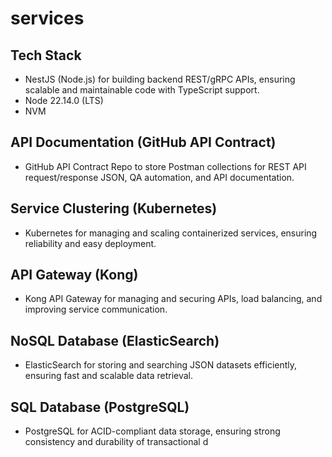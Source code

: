 # services

## Tech Stack
   - NestJS (Node.js) for building backend REST/gRPC APIs, ensuring scalable and maintainable code with TypeScript support.
   - Node 22.14.0 (LTS)
   - NVM

## API Documentation (GitHub API Contract)
   - GitHub API Contract Repo to store Postman collections for REST API request/response JSON, QA automation, and API documentation.

## Service Clustering (Kubernetes)
   - Kubernetes for managing and scaling containerized services, ensuring reliability and easy deployment.

## API Gateway (Kong)
   - Kong API Gateway for managing and securing APIs, load balancing, and improving service communication.

## NoSQL Database (ElasticSearch)
   - ElasticSearch for storing and searching JSON datasets efficiently, ensuring fast and scalable data retrieval.

## SQL Database (PostgreSQL)
   - PostgreSQL for ACID-compliant data storage, ensuring strong consistency and durability of transactional d
